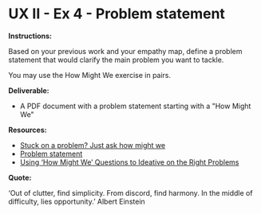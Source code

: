 # UX II - Ex 4 - Problem statement

**Instructions:** 

Based on your previous work and your empathy map, define a problem statement that would clarify the main problem you want to tackle.

You may use the How Might We exercise in pairs. 

**Deliverable:** 

- A PDF document with a problem statement starting with a "How Might We"

**Resources:** 

- [Stuck on a problem? Just ask how might we](https://relab.academy/design-thinking/stuck-on-a-problem-just-ask-how-might-we/)
- [Problem statement](https://www.indeed.com/career-advice/career-development/what-is-a-problem-statement)
- [Using ‘How Might We’ Questions to Ideative on the Right Problems](https://www.nngroup.com/articles/how-might-we-questions/)

**Quote:** 

‘Out of clutter, find simplicity. From discord, find harmony. In the middle of difficulty, lies opportunity.’ Albert Einstein